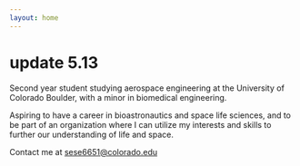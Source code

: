 ```yaml
---
layout: home
---
```

# update 5.13

Second year student studying aerospace engineering at the University of Colorado Boulder, with a minor in biomedical engineering.

Aspiring to have a career in bioastronautics and space life sciences, and to be part of an organization where I can utilize my interests and skills to further our understanding of life and space.

Contact me at sese6651@colorado.edu
